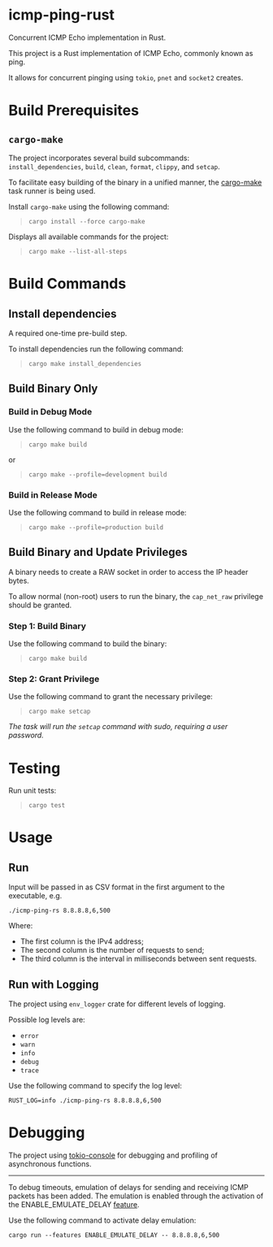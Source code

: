 # icmp-ping-rust

Concurrent ICMP Echo implementation in Rust.

This project is a Rust implementation of ICMP Echo, commonly known as ping.

It allows for concurrent pinging using `tokio`, `pnet` and `socket2` creates.



# Build Prerequisites

## `cargo-make`

The project incorporates several build subcommands: `install_dependencies`, `build`, `clean`, `format`, `clippy`, and `setcap`.

To facilitate easy building of the binary in a unified manner, the [cargo-make](https://sagiegurari.github.io/cargo-make/) task runner is being used.

Install `cargo-make` using the following command:

> `cargo install --force cargo-make`

Displays all available commands for the project:

> `cargo make --list-all-steps`


# Build Commands

## Install dependencies

A required one-time pre-build step.

To install dependencies run the following command:

> `cargo make install_dependencies`

## Build Binary Only

### Build in Debug Mode
Use the following command to build in debug mode:

> `cargo make build`

or 

> `cargo make --profile=development build`

### Build in Release Mode
Use the following command to build in release mode:

> `cargo make --profile=production build`


## Build Binary and Update Privileges

A binary needs to create a RAW socket in order to access the IP header bytes.

To allow normal (non-root) users to run the binary, the `cap_net_raw` privilege should be granted.

### Step 1: Build Binary
Use the following command to build the binary:

> `cargo make build`

### Step 2: Grant Privilege

Use the following command to grant the necessary privilege:

> `cargo make setcap`

<i>The task will run the `setcap` command with sudo, requiring a user password.</i>


# Testing

Run unit tests:

> `cargo test`


# Usage

## Run

Input will be passed in as CSV format in the first argument to the executable, e.g.

```
./icmp-ping-rs 8.8.8.8,6,500
```

Where:
- The first column is the IPv4 address; 
- The second column is the number of requests to send;
- The third column is the interval in milliseconds between sent requests.

## Run with Logging

The project using `env_logger` crate for different levels of logging.

Possible log levels are:
- `error`
- `warn`
- `info`
- `debug`
- `trace`

Use the following command to specify the log level:

```
RUST_LOG=info ./icmp-ping-rs 8.8.8.8,6,500
```


# Debugging

The project using [tokio-console](https://docs.rs/tokio-console/latest/tokio_console/) for debugging and profiling of asynchronous functions.

---

To debug timeouts, emulation of delays for sending and receiving ICMP packets has been added. The emulation is enabled through the activation of the ENABLE_EMULATE_DELAY [feature](https://doc.rust-lang.org/cargo/reference/features.html).

Use the following command to activate delay emulation:

```
cargo run --features ENABLE_EMULATE_DELAY -- 8.8.8.8,6,500
```
